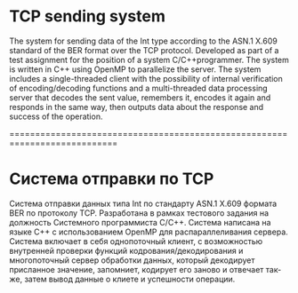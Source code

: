 # TCP sending system

The system for sending data of the Int type according to the ASN.1 X.609 standard of the BER format over the TCP protocol. Developed as part of a test assignment for the position of a system C/C++programmer. The system is written in C++ using OpenMP to parallelize the server. The system includes a single-threaded client with the possibility of internal verification of encoding/decoding functions and a multi-threaded data processing server that decodes the sent value, remembers it, encodes it again and responds in the same way, then outputs data about the response and success of the operation.

===========================================================================

# Система отправки по TCP

Система отправки данных типа Int по стандарту ASN.1 X.609 формата BER по протоколу TCP. Разработана в рамках тестового задания на должность Системного программиста C/C++. Система написана на языке С++ с использованием OpenMP для распараллеливания сервера. Система включает в себя однопоточный клиент, с возможностью внутренней проверки функций кодрования/декодирования и многопоточный сервер обработки данных, который декодирует присланное значение, запомниет, кодирует его заново и отвечает так-же, затем вывод данные о клиете и успешности операции.
